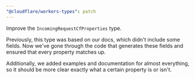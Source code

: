 ```yaml
---
"@cloudflare/workers-types": patch
---
```


Improve the `IncomingRequestCfProperties` type.

Previously, this type was based on our docs, which didn't include some fields. Now we've gone through the code that generates these fields and ensured that every property matches up.

Additionally, we added examples and documentation for almost everything, so it should be more clear exactly what a certain property is or isn't.
